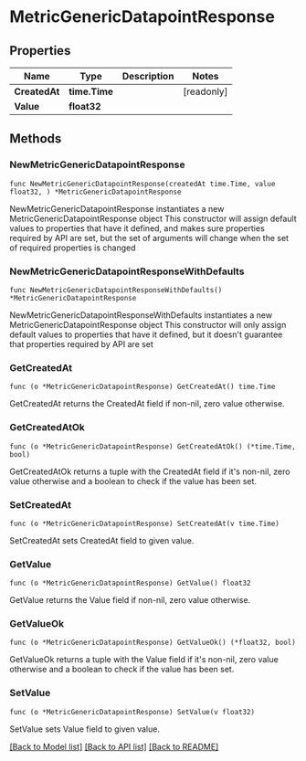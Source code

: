 # MetricGenericDatapointResponse

## Properties

Name | Type | Description | Notes
------------ | ------------- | ------------- | -------------
**CreatedAt** | **time.Time** |  | [readonly] 
**Value** | **float32** |  | 

## Methods

### NewMetricGenericDatapointResponse

`func NewMetricGenericDatapointResponse(createdAt time.Time, value float32, ) *MetricGenericDatapointResponse`

NewMetricGenericDatapointResponse instantiates a new MetricGenericDatapointResponse object
This constructor will assign default values to properties that have it defined,
and makes sure properties required by API are set, but the set of arguments
will change when the set of required properties is changed

### NewMetricGenericDatapointResponseWithDefaults

`func NewMetricGenericDatapointResponseWithDefaults() *MetricGenericDatapointResponse`

NewMetricGenericDatapointResponseWithDefaults instantiates a new MetricGenericDatapointResponse object
This constructor will only assign default values to properties that have it defined,
but it doesn't guarantee that properties required by API are set

### GetCreatedAt

`func (o *MetricGenericDatapointResponse) GetCreatedAt() time.Time`

GetCreatedAt returns the CreatedAt field if non-nil, zero value otherwise.

### GetCreatedAtOk

`func (o *MetricGenericDatapointResponse) GetCreatedAtOk() (*time.Time, bool)`

GetCreatedAtOk returns a tuple with the CreatedAt field if it's non-nil, zero value otherwise
and a boolean to check if the value has been set.

### SetCreatedAt

`func (o *MetricGenericDatapointResponse) SetCreatedAt(v time.Time)`

SetCreatedAt sets CreatedAt field to given value.


### GetValue

`func (o *MetricGenericDatapointResponse) GetValue() float32`

GetValue returns the Value field if non-nil, zero value otherwise.

### GetValueOk

`func (o *MetricGenericDatapointResponse) GetValueOk() (*float32, bool)`

GetValueOk returns a tuple with the Value field if it's non-nil, zero value otherwise
and a boolean to check if the value has been set.

### SetValue

`func (o *MetricGenericDatapointResponse) SetValue(v float32)`

SetValue sets Value field to given value.



[[Back to Model list]](../README.md#documentation-for-models) [[Back to API list]](../README.md#documentation-for-api-endpoints) [[Back to README]](../README.md)



